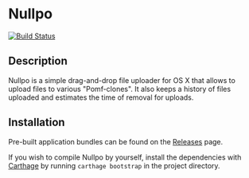 # Nullpo

[![Build Status](https://travis-ci.org/Hamuko/Nullpo.svg?branch=master)](https://travis-ci.org/Hamuko/Nullpo)

## Description

Nullpo is a simple drag-and-drop file uploader for OS X that allows to upload files to various "Pomf-clones". It also keeps a history of files uploaded and estimates the time of removal for uploads.

## Installation

Pre-built application bundles can be found on the [Releases](https://github.com/Hamuko/Nullpo/releases) page.

If you wish to compile Nullpo by yourself, install the dependencies with [Carthage](https://github.com/Carthage/Carthage) by running `carthage bootstrap` in the project directory.
